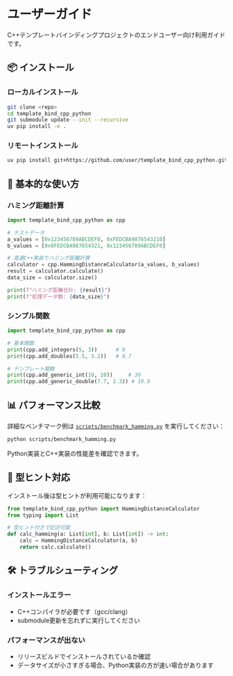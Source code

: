 # ユーザーガイド

C++テンプレートバインディングプロジェクトのエンドユーザー向け利用ガイドです。

## 📦 インストール

### ローカルインストール

```bash
git clone <repo>
cd template_bind_cpp_python
git submodule update --init --recursive
uv pip install -e .
```

### リモートインストール

```bash
uv pip install git+https://github.com/user/template_bind_cpp_python.git
```

## 🚀 基本的な使い方

### ハミング距離計算

```python
import template_bind_cpp_python as cpp

# テストデータ
a_values = [0x123456789ABCDEF0, 0xFEDCBA9876543210]  
b_values = [0x0FEDCBA987654321, 0x123456789ABCDEF0]

# 高速C++実装でハミング距離計算
calculator = cpp.HammingDistanceCalculator(a_values, b_values)
result = calculator.calculate()
data_size = calculator.size()

print(f"ハミング距離合計: {result}")
print(f"処理データ数: {data_size}")
```

### シンプル関数

```python
import template_bind_cpp_python as cpp

# 基本関数
print(cpp.add_integers(5, 3))      # 8
print(cpp.add_doubles(5.5, 3.2))   # 8.7

# テンプレート関数
print(cpp.add_generic_int(10, 20))     # 30  
print(cpp.add_generic_double(7.7, 2.3)) # 10.0
```

## 📊 パフォーマンス比較

詳細なベンチマーク例は [`scripts/benchmark_hamming.py`](../scripts/benchmark_hamming.py) を実行してください：

```bash
python scripts/benchmark_hamming.py
```

Python実装とC++実装の性能差を確認できます。

## 🔧 型ヒント対応

インストール後は型ヒントが利用可能になります：

```python
from template_bind_cpp_python import HammingDistanceCalculator
from typing import List

# 型ヒント付きで記述可能
def calc_hamming(a: List[int], b: List[int]) -> int:
    calc = HammingDistanceCalculator(a, b)
    return calc.calculate()
```

## 🛠️ トラブルシューティング

### インストールエラー

- C++コンパイラが必要です（gcc/clang）
- submodule更新を忘れずに実行してください

### パフォーマンスが出ない

- リリースビルドでインストールされているか確認
- データサイズが小さすぎる場合、Python実装の方が速い場合があります

